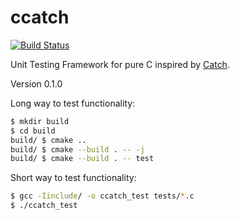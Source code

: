 # ccatch
[![Build Status](https://travis-ci.org/igsha/ccatch.svg)](https://travis-ci.org/igsha/ccatch)

Unit Testing Framework for pure C inspired by [Catch](https://github.com/philsquared/Catch).

Version 0.1.0

Long way to test functionality:
```sh
$ mkdir build
$ cd build
build/ $ cmake ..
build/ $ cmake --build . -- -j
build/ $ cmake --build . -- test
```
Short way to test functionality:
```sh
$ gcc -Iinclude/ -o ccatch_test tests/*.c
$ ./ccatch_test
```
